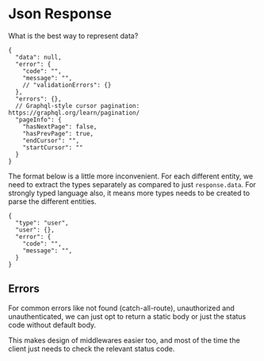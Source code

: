 # Json Response

What is the best way to represent data?


```json5
{
  "data": null,
  "error": {
    "code": "",
    "message": "",
    // "validationErrors": {}
  },
  "errors": {},
  // Graphql-style cursor pagination: https://graphql.org/learn/pagination/
  "pageInfo": {
    "hasNextPage": false,
    "hasPrevPage": true,
    "endCursor": "",
    "startCursor": ""
  }
}
```

The format below is a little more inconvenient. For each different entity, we need to extract the types separately as compared to just `response.data`.
For strongly typed language also, it means more types needs to be created to parse the different entities.

```json5
{
  "type": "user",
  "user": {},
  "error": {
    "code": "",
    "message": "",
  }
}
```


## Errors

For common errors like not found (catch-all-route), unauthorized and unauthenticated, we can just opt to return a static body or just the status code without default body.

This makes design of middlewares easier too, and most of the time the client just needs to check the relevant status code.
